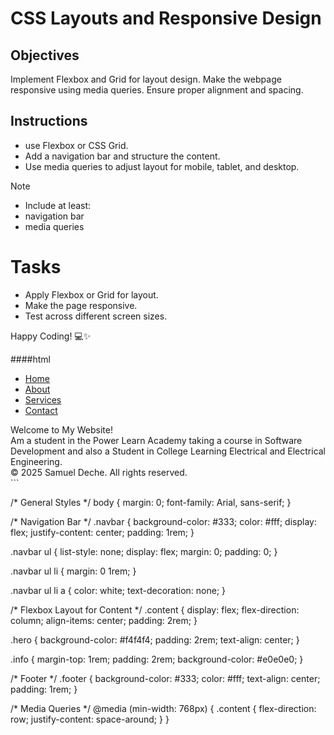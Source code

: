 # CSS Layouts and Responsive Design

## Objectives

Implement Flexbox and Grid for layout design.
Make the webpage responsive using media queries.
Ensure proper alignment and spacing.

## Instructions

- use Flexbox or CSS Grid.
- Add a navigation bar and structure the content.
- Use media queries to adjust layout for mobile, tablet, and desktop.

>[!NOTE]
>  - Include at least:
>  - navigation bar
>  - media queries

# Tasks

- Apply Flexbox or Grid for layout.
- Make the page responsive.
- Test across different screen sizes.

Happy Coding! 💻✨



####html

<!DOCTYPE html>
<html lang="en">
<head>
  <meta charset="UTF-8">
  <meta name="viewport" content="width=device-width, initial-scale=1.0">
  <title>Responsive Webpage</title>
  <link rel="stylesheet" href="styles.css">
</head>
<body>
  <nav class="navbar">
    <ul>
      <li><a href="#">Home</a></li>
      <li><a href="#">About</a></li>
      <li><a href="#">Services</a></li>
      <li><a href="#">Contact</a></li>
    </ul>
  </nav>
  <main class="content">
    <section class="hero">Welcome to My Website!</section>
    <section class="info">Am a student in the Power Learn Academy taking a course in Software Development and also a Student in College Learning Electrical and Electrical Engineering.</section>
  </main>
  <footer class="footer">
    © 2025 Samuel Deche. All rights reserved.
  </footer>
</body>
</html>
```
<link>

/* General Styles */
body {
  margin: 0;
  font-family: Arial, sans-serif;
}

/* Navigation Bar */
.navbar {
  background-color: #333;
  color: #fff;
  display: flex;
  justify-content: center;
  padding: 1rem;
}

.navbar ul {
  list-style: none;
  display: flex;
  margin: 0;
  padding: 0;
}

.navbar ul li {
  margin: 0 1rem;
}

.navbar ul li a {
  color: white;
  text-decoration: none;
}

/* Flexbox Layout for Content */
.content {
  display: flex;
  flex-direction: column;
  align-items: center;
  padding: 2rem;
}

.hero {
  background-color: #f4f4f4;
  padding: 2rem;
  text-align: center;
}

.info {
  margin-top: 1rem;
  padding: 2rem;
  background-color: #e0e0e0;
}

/* Footer */
.footer {
  background-color: #333;
  color: #fff;
  text-align: center;
  padding: 1rem;
}

/* Media Queries */
@media (min-width: 768px) {
  .content {
    flex-direction: row;
    justify-content: space-around;
  }
}